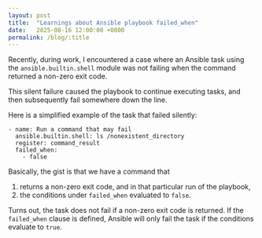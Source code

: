 ```yaml
---
layout: post
title:  "Learnings about Ansible playbook failed_when"
date:   2025-08-16 12:00:00 +0800
permalink: /blog/:title
---
```


Recently, during work, I encountered a case where an Ansible task using the `ansible.builtin.shell` module was not failing when the command returned a non-zero exit code.

This silent failure caused the playbook to continue executing tasks, and then subsequently fail somewhere down the line.

Here is a simplified example of the task that failed silently:

```
- name: Run a command that may fail
  ansible.builtin.shell: ls /nonexistent_directory
  register: command_result
  failed_when:
    - false 
```
Basically, the gist is that we have a command that
1. returns a non-zero exit code, and in that particular run of the playbook, 
2. the conditions under `failed_when` evaluated to `false`.

Turns out, the task does not fail if a non-zero exit code is returned. If the `failed_when` clause is defined, Ansible will only fail the task if the conditions evaluate to `true`.